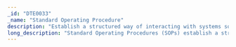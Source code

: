 ```yaml
---
_id: "DTE0033"
_name: "Standard Operating Procedure"
description: "Establish a structured way of interacting with systems so that non-standard interactions are more easily detectable."
long_description: "Standard Operating Procedures (SOPs) establish a structured way of interacting with systems and services. These procedures are in place for all users to ensure they can accomplish their goal in the approved manner. If an adversary attempts to perform any tasks which do not conform to the SOP, that activity will be easier to identify, alert on, and respond to."
---
```

